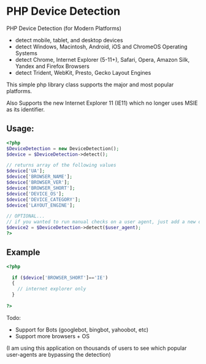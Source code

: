 PHP Device Detection
====================

PHP Device Detection (for Modern Platforms)
- detect mobile, tablet, and desktop devices
- detect Windows, Macintosh, Android, iOS and ChromeOS Operating Systems
- detect Chrome, Internet Explorer (5-11+), Safari, Opera, Amazon Silk, Yandex and Firefox Browsers
- detect Trident, WebKit, Presto, Gecko Layout Engines

This simple php library class supports the major and most popular platforms.

Also Supports the new Internet Explorer 11 (IE11) which no longer uses MSIE as its identifier.

Usage:
--------
```php
<?php
$DeviceDetection = new DeviceDetection();
$device = $DeviceDetection->detect();

// returns array of the following values
$device['UA'];
$device['BROWSER_NAME'];
$device['BROWSER_VER'];
$device['BROWSER_SHORT'];
$device['DEVICE_OS'];
$device['DEVICE_CATEGORY'];
$device['LAYOUT_ENGINE'];

// OPTIONAL...
// if you wanted to run manual checks on a user agent, just add a new detect
$device2 = $DeviceDetection->detect($user_agent);
?>
```


Example
--------
```php
<?php

  if ($device['BROWSER_SHORT']=='IE')
  {
    // internet explorer only 
  }
  
?>
```

Todo: 
- Support for Bots (googlebot, bingbot, yahoobot, etc) 
- Support more browsers + OS


(I am using this application on thousands of users to see which popular user-agents are bypassing the detection) 
